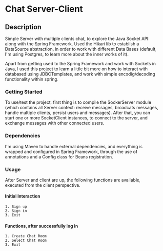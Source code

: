 # Chat Server-Client

## Description
Simple Server with multiple clients chat, to explore the Java Socket API along with the Spring Framework. 
Used the Hikari lib to establish a DataSource abstraction, in order to work with different Data Bases (default, I'm using Postgres, to learn more about the inner works of it).

Apart from getting used to the Spring Framework and work with Sockets in Java, I used this project to learn a little bit more on how to interact with databased using JDBCTemplates, and work with simple encodig/decoding functionality within spring. 
### Getting Started
  To use/test the project, first thing is to compile the SockerServer module (which contains all Server context: receive messages, broadcats messages, handle multiple clients, persist users and messages). After that, you can start one or more SocketClient instances, to connect to the server, and exchange messages with other connected users.
### Dependencies
I'm using Maven to handle external dependencies, and everything is wrapped and configured in Spring Framework, through the use of annotations and a Config class for Beans registration.

### Usage
After Server and client are up, the following functions are available, executed from the client perspective.


#### Initial Interaction
```
1. Sign up
2. Sign in
3. Exit
```

#### Functions, after successfully log in

```
1. Create Chat Room
2. Select Chat Room
3. Exit
```
